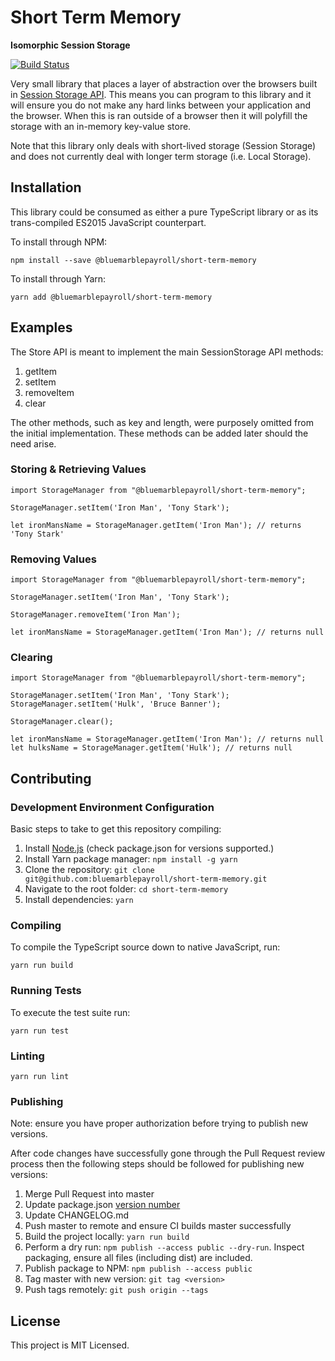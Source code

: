 # Short Term Memory

**Isomorphic Session Storage**

[![Build Status](https://travis-ci.org/bluemarblepayroll/short-term-memory.svg?branch=master)](https://travis-ci.org/bluemarblepayroll/short-term-memory)

Very small library that places a layer of abstraction over the browsers built in [Session Storage API](https://developer.mozilla.org/en-US/docs/Web/API/Window/sessionStorage).  This means you can program to this library and it will ensure you do not make any hard links between your application and the browser.  When this is ran outside of a browser then it will polyfill the storage with an in-memory key-value store.

Note that this library only deals with short-lived storage (Session Storage) and does not currently deal with longer term storage (i.e. Local Storage).

## Installation

This library could be consumed as either a pure TypeScript library or as its trans-compiled ES2015 JavaScript counterpart.

To install through NPM:

````
npm install --save @bluemarblepayroll/short-term-memory
````

To install through Yarn:

````
yarn add @bluemarblepayroll/short-term-memory
````

## Examples

The Store API is meant to implement the main SessionStorage API methods:

1. getItem
2. setItem
3. removeItem
4. clear

The other methods, such as key and length, were purposely omitted from the initial implementation.  These methods can be added later should the need arise.

### Storing & Retrieving Values

```
import StorageManager from "@bluemarblepayroll/short-term-memory";

StorageManager.setItem('Iron Man', 'Tony Stark');

let ironMansName = StorageManager.getItem('Iron Man'); // returns 'Tony Stark'
```

### Removing Values

```
import StorageManager from "@bluemarblepayroll/short-term-memory";

StorageManager.setItem('Iron Man', 'Tony Stark');

StorageManager.removeItem('Iron Man');

let ironMansName = StorageManager.getItem('Iron Man'); // returns null
```

### Clearing

```
import StorageManager from "@bluemarblepayroll/short-term-memory";

StorageManager.setItem('Iron Man', 'Tony Stark');
StorageManager.setItem('Hulk', 'Bruce Banner');

StorageManager.clear();

let ironMansName = StorageManager.getItem('Iron Man'); // returns null
let hulksName = StorageManager.getItem('Hulk'); // returns null
```

## Contributing

### Development Environment Configuration

Basic steps to take to get this repository compiling:

1. Install [Node.js](https://nodejs.org) (check package.json for versions supported.)
2. Install Yarn package manager: ```npm install -g yarn```
3. Clone the repository: ```git clone git@github.com:bluemarblepayroll/short-term-memory.git```
4. Navigate to the root folder: ```cd short-term-memory```
5. Install dependencies: ```yarn```

### Compiling

To compile the TypeScript source down to native JavaScript, run:

````
yarn run build
````

### Running Tests

To execute the test suite run:

````
yarn run test
````

### Linting

````
yarn run lint
````

### Publishing

Note: ensure you have proper authorization before trying to publish new versions.

After code changes have successfully gone through the Pull Request review process then the following steps should be followed for publishing new versions:

1. Merge Pull Request into master
2. Update package.json [version number](https://semver.org/)
3. Update CHANGELOG.md
4. Push master to remote and ensure CI builds master successfully
5. Build the project locally: `yarn run build`
6. Perform a dry run: `npm publish --access public --dry-run`.  Inspect packaging, ensure all files (including dist) are included.
7. Publish package to NPM: `npm publish --access public`
8. Tag master with new version: `git tag <version>`
9. Push tags remotely: `git push origin --tags`

## License

This project is MIT Licensed.
